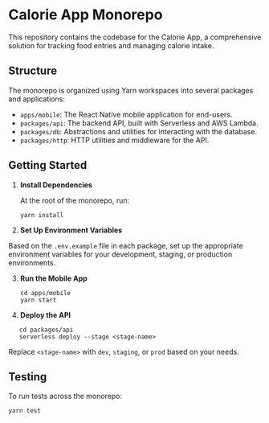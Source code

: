# Calorie App Monorepo

This repository contains the codebase for the Calorie App, a comprehensive solution for tracking food entries and managing calorie intake.

## Structure

The monorepo is organized using Yarn workspaces into several packages and applications:

- `apps/mobile`: The React Native mobile application for end-users.
- `packages/api`: The backend API, built with Serverless and AWS Lambda.
- `packages/db`: Abstractions and utilities for interacting with the database.
- `packages/http`: HTTP utilities and middleware for the API.

## Getting Started

1. **Install Dependencies**

   At the root of the monorepo, run:

   ```
   yarn install

   ```

2. **Set Up Environment Variables**

Based on the `.env.example` file in each package, set up the appropriate environment variables for your development, staging, or production environments.

3. **Run the Mobile App**

   ```
   cd apps/mobile
   yarn start
   ```

4. **Deploy the API**

```
   cd packages/api
   serverless deploy --stage <stage-name>
```

Replace `<stage-name>` with `dev`, `staging`, or `prod` based on your needs.

## Testing

To run tests across the monorepo:

```
yarn test
```
